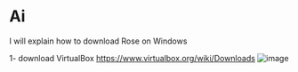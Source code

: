 # Ai


I will explain how to download Rose on Windows

1- download VirtualBox 
https://www.virtualbox.org/wiki/Downloads 
![image](https://github.com/user-attachments/assets/e11dda7f-bedb-49d7-a920-42d6390c0842)






